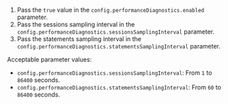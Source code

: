 1. Pass the `true` value in the `config.performanceDiagnostics.enabled` parameter.
1. Pass the sessions sampling interval in the `config.performanceDiagnostics.sessionsSamplingInterval` parameter.
1. Pass the statements sampling interval in the `config.performanceDiagnostics.statementsSamplingInterval` parameter.

Acceptable parameter values:

- `config.performanceDiagnostics.sessionsSamplingInterval`: From `1` to `86400` seconds.
- `config.performanceDiagnostics.statementsSamplingInterval`: From `60` to `86400` seconds.
